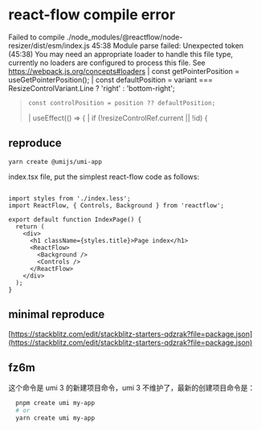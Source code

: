 # react-flow compile error

Failed to compile
./node_modules/@reactflow/node-resizer/dist/esm/index.js 45:38
Module parse failed: Unexpected token (45:38)
You may need an appropriate loader to handle this file type, currently no loaders are configured to process this file. See https://webpack.js.org/concepts#loaders
| const getPointerPosition = useGetPointerPosition();
| const defaultPosition = variant === ResizeControlVariant.Line ? 'right' : 'bottom-right';

>     const controlPosition = position ?? defaultPosition;
>
> | useEffect(() => {
> | if (!resizeControlRef.current || !id) {

## reproduce

```
yarn create @umijs/umi-app
```

index.tsx file, put the simplest react-flow code as follows:

```

import styles from './index.less';
import ReactFlow, { Controls, Background } from 'reactflow';

export default function IndexPage() {
  return (
    <div>
      <h1 className={styles.title}>Page index</h1>
      <ReactFlow>
        <Background />
        <Controls />
      </ReactFlow>
    </div>
  );
}

```

## minimal reproduce

[https://stackblitz.com/edit/stackblitz-starters-qdzrak?file=package.json](https://stackblitz.com/edit/stackblitz-starters-qdzrak?file=package.json)

## fz6m

这个命令是 umi 3 的新建项目命令，umi 3 不维护了，最新的创建项目命令是：

```bash
  pnpm create umi my-app
  # or
  yarn create umi my-app
```
